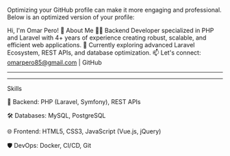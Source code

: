 
Optimizing your GitHub profile can make it more engaging and professional. Below is an optimized version of your profile:

Hi, I'm Omar Pero! 👋
About Me
👨‍💻 Backend Developer specialized in PHP and Laravel with 4+ years of experience creating robust, scalable, and efficient web applications.
🌱 Currently exploring advanced Laravel Ecosystem, REST APIs, and database optimization.
📫 Let's connect: omarpero85@gmail.com | GitHub

<hr>
<!-- <a href="https://github.com/omar95-pero"> <img align="center" src="https://github-readme-stats.vercel.app/api?username=omar95-pero&include_all_commits=true&count_private=true&show_icons=true&card_width=400&line_height=40&title_color=422161&icon_color=499fab&border_color=edf7f1&text_color=422161&bg_color=9fc7cc" alt="Omar's GitHub Stats" /> </a> <a href="https://github.com/omar95-pero"> <img align="center" src="https://github-readme-stats.vercel.app/api/top-langs/?username=omar95-pero&layout=compact&title_color=422161&icon_color=499fab&border_color=edf7f1&text_color=422161&bg_color=9fc7cc" alt="Top Languages" /> </a>
 -->
<hr>

Skills

🚀 Backend: PHP (Laravel, Symfony), REST APIs

🛠️ Databases: MySQL, PostgreSQL

🌐 Frontend: HTML5, CSS3, JavaScript (Vue.js, jQuery)

🛡️ DevOps: Docker, CI/CD, Git
